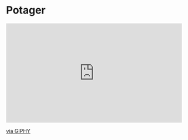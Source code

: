 # Potager
<iframe src="https://giphy.com/embed/Kg3HfmbPOGJggjjS31" width="480" height="270" frameBorder="0" class="giphy-embed" allowFullScreen></iframe><p><a href="https://giphy.com/gifs/nasa-holiday-nasareactions-nasaholiday-Kg3HfmbPOGJggjjS31">via GIPHY</a></p>
